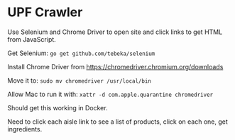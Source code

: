 # UPF Crawler

Use Selenium and Chrome Driver to open site and click links to get HTML from JavaScript.

Get Selenium: `go get github.com/tebeka/selenium`

Install Chrome Driver from https://chromedriver.chromium.org/downloads

Move it to: `sudo mv chromedriver /usr/local/bin`

Allow Mac to run it with: `xattr -d com.apple.quarantine chromedriver`

Should get this working in Docker.

Need to click each aisle link to see a list of products, click on each one, get ingredients.